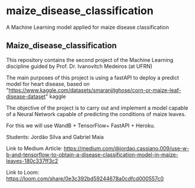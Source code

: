 # maize_disease_classification
A Machine Learning model applied for maize disease classification

## Maize_disease_classification
This repository contains the second project of the Machine Learning discipline guided by Prof. Dr. Ivanovitch Medeiros (at UFRN)

The main purposes of this project is using a fastAPI to deploy a predict model for heart disease, based on "https://www.kaggle.com/datasets/smaranjitghose/corn-or-maize-leaf-disease-dataset" kaggle

The objective of the project is to carry out and implement a model capable of a Neural Network capable of predicting the conditions of maize leaves.

For this we will use WandB + TensorFlow+ FastAPI + Heroku.

Students: Jordão Silva and Gabriel Maia

Link to Medium Article: https://medium.com/@jordao.cassiano.009/use-w-b-and-tensorflow-to-obtain-a-disease-classification-model-in-maize-leaves-180c337ff3c2

Link to Loom: https://loom.com/share/0e3c392bd59244678a0cdfcd000557c0
